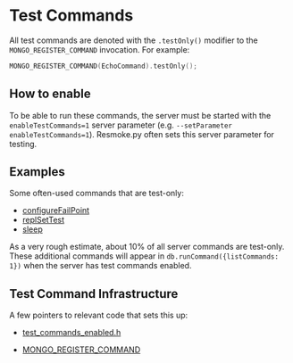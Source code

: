 # Test Commands

All test commands are denoted with the `.testOnly()` modifier to the `MONGO_REGISTER_COMMAND` invocation.
For example:

```c++
MONGO_REGISTER_COMMAND(EchoCommand).testOnly();
```

## How to enable

To be able to run these commands, the server must be started with the `enableTestCommands=1`
server parameter (e.g. `--setParameter enableTestCommands=1`). Resmoke.py often sets this server
parameter for testing.

## Examples

Some often-used commands that are test-only:

- [configureFailPoint][fail_point_cmd]
- [replSetTest][repl_set_test_cmd]
- [sleep][sleep_cmd]

As a very rough estimate, about 10% of all server commands are test-only. These additional commands
will appear in `db.runCommand({listCommands: 1})` when the server has test commands enabled.

## Test Command Infrastructure

A few pointers to relevant code that sets this up:

- [test_commands_enabled.h][test_commands_enabled]

- [MONGO_REGISTER_COMMAND][register_command]

[empty_capped_cmd]: ../src/mongo/db/commands/test_commands.cpp
[fail_point_cmd]: ../src/mongo/db/commands/fail_point_cmd.cpp
[register_command]: ../src/mongo/db/commands.h
[repl_set_test_cmd]: ../src/mongo/db/repl/repl_set_commands.cpp
[sleep_cmd]: ../src/mongo/db/commands/sleep_command.cpp
[test_commands_enabled]: ../src/mongo/db/commands/test_commands_enabled.h
